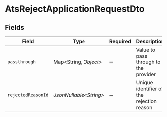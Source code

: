 # AtsRejectApplicationRequestDto


## Fields

| Field                                     | Type                                      | Required                                  | Description                               | Example                                   |
| ----------------------------------------- | ----------------------------------------- | ----------------------------------------- | ----------------------------------------- | ----------------------------------------- |
| `passthrough`                             | Map\<String, *Object*>                    | :heavy_minus_sign:                        | Value to pass through to the provider     | {<br/>"other_known_names": "John Doe"<br/>} |
| `rejectedReasonId`                        | *JsonNullable\<String>*                   | :heavy_minus_sign:                        | Unique identifier of the rejection reason | f223d7f6-908b-48f0-9237-b201c307f609      |
